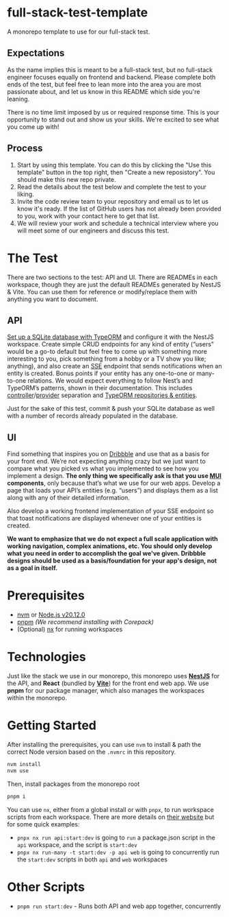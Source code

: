 # full-stack-test-template

A monorepo template to use for our full-stack test.

## Expectations

As the name implies this is meant to be a full-stack test, but no full-stack engineer
focuses equally on frontend and backend. Please complete both ends of the test, but
feel free to lean more into the area you are most passionate about, and let us know 
in this README which side you're leaning.

There is no time limit imposed by us or required response time.
This is your opportunity to stand out and show us your skills.
We're excited to see what you come up with!

## Process

1. Start by using this template. You can do this by clicking the "Use this template" button in the top right, then "Create a new reposistory". You should make this new repo private.
2. Read the details about the test below and complete the test to your liking.
3. Invite the code review team to your repository and email us to let us know it's ready. If the list of GitHub users has not already been provided to you, work with your contact here to get that list.
4. We will review your work and schedule a technical interview where you will meet some of our engineers and discuss this test.

# The Test

There are two sections to the test: API and UI.
There are READMEs in each workspace, though they are just the default READMEs generated by NestJS & Vite.
You can use them for reference or modify/replace them with anything you want to document.

## API

[Set up a SQLite database with TypeORM](https://docs.nestjs.com/techniques/database) and configure it with the NestJS workspace. Create simple CRUD endpoints for any kind of entity (“users” would be a go-to default but feel free to come up with something more interesting to you, pick something from a hobby or a TV show you like; anything), and also create an [SSE](https://docs.nestjs.com/techniques/server-sent-events) endpoint that sends notifications when an entity is created. Bonus points if your entity has any one-to-one or many-to-one relations. We would expect everything to follow Nest’s and TypeORM’s patterns, shown in their documentation. This includes [controller](https://docs.nestjs.com/controllers)/[provider](https://docs.nestjs.com/providers) separation and [TypeORM repositories & entities](https://docs.nestjs.com/techniques/database#repository-pattern).

Just for the sake of this test, commit & push your SQLite database as well with a number of records already populated in the database.

## UI

Find something that inspires you on [Dribbble](https://dribbble.com/shots/popular/web-design) and use that as a basis for your front end. We’re not expecting anything crazy but we just want to compare what you picked vs what you implemented to see how you implement a design. **The only thing we specifically ask is that you use [MUI](https://mui.com/material-ui/getting-started/) components**, only because that’s what we use for our web apps. Develop a page that loads your API’s entities (e.g. “users”) and displays them as a list along with any of their detailed information.

Also develop a working frontend implementation of your SSE endpoint so that toast notifications are displayed whenever one of your entities is created.

**We want to emphasize that we do not expect a full scale application with working navigation, complex animations, etc. You should only develop what you need in order to accomplish the goal we've given. Dribbble designs should be used as a basis/foundation for your app's design, not as a goal in itself.**

# Prerequisites

- [nvm](https://github.com/nvm-sh/nvm?tab=readme-ov-file#installing-and-updating) or [Node.js v20.12.0](https://nodejs.org/en/download)
- [pnpm](https://pnpm.io/installation#using-corepack) _(We recommend installing with Corepack)_
- (Optional) [nx](https://nx.dev/getting-started/installation) for running workspaces

# Technologies

Just like the stack we use in our monorepo, this monorepo uses [**NestJS**](https://docs.nestjs.com/) for the API, and **React** (bundled by [**Vite**](https://vitejs.dev/guide/)) for the front end web app. We use **pnpm** for our package manager, which also manages the workspaces within the monorepo.

# Getting Started

After installing the prerequisites, you can use `nvm` to install & path the correct Node version based on the `.nvmrc` in this repository.

```bash
nvm install
nvm use
```

Then, install packages from the monorepo root

```bash
pnpm i
```

You can use `nx`, either from a global install or with `pnpx`, to run workspace scripts from each workspace. There are more details on [their website](https://nx.dev/nx-api/nx) but for some quick examples:

- `pnpx nx run api:start:dev` is going to `run` a package.json script in the `api` workspace, and the script is `start:dev`
- `pnpx nx run-many -t start:dev -p api web` is going to concurrently run the `start:dev` scripts in both `api` and `web` workspaces

# Other Scripts

- `pnpm run start:dev` - Runs both API and web app together, concurrently
